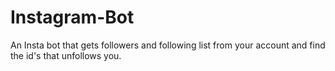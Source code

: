 # Instagram-Bot
An Insta bot that gets followers and following list from your account and find the id's that unfollows you.
